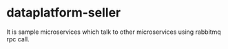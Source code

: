 # dataplatform-seller

It is sample microservices which talk to other microservices using rabbitmq rpc call.
